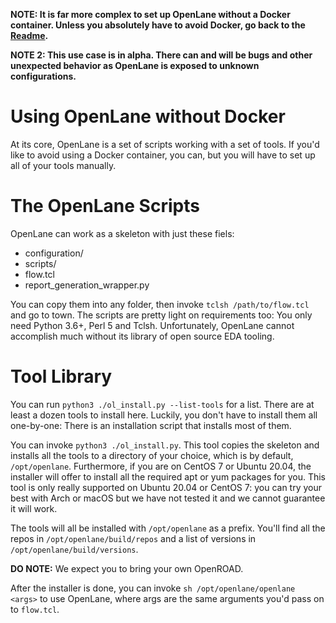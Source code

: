 **NOTE: It is far more complex to set up OpenLane without a Docker container. Unless you absolutely have to avoid Docker, go back to the [Readme](./README.md).**

**NOTE 2: This use case is in alpha. There can and will be bugs and other unexpected behavior as OpenLane is exposed to unknown configurations.**

# Using OpenLane without Docker
At its core, OpenLane is a set of scripts working with a set of tools. If you'd like to avoid using a Docker container, you can, but you will have to set up all of your tools manually.

# The OpenLane Scripts
OpenLane can work as a skeleton with just these fiels:

* configuration/
* scripts/
* flow.tcl
* report_generation_wrapper.py

You can copy them into any folder, then invoke `tclsh /path/to/flow.tcl` and go to town. The scripts are pretty light on requirements too: You only need Python 3.6+, Perl 5 and Tclsh. Unfortunately, OpenLane cannot accomplish much without its library of open source EDA tooling. 

# Tool Library
You can run `python3 ./ol_install.py --list-tools` for a list. There are at least a dozen tools to install here. Luckily, you don't have to install them all one-by-one: There is an installation script that installs most of them.

You can invoke `python3 ./ol_install.py`. This tool copies the skeleton and installs all the tools to a directory of your choice, which is by default, `/opt/openlane`. Furthermore, if you are on CentOS 7 or Ubuntu 20.04, the installer will offer to install all the required apt or yum packages for you. This tool is only really supported on Ubuntu 20.04 or CentOS 7: you can try your best with Arch or macOS but we have not tested it and we cannot guarantee it will work.

The tools will all be installed with `/opt/openlane` as a prefix. You'll find all the repos in `/opt/openlane/build/repos` and a list of versions in `/opt/openlane/build/versions`.

**DO NOTE:** We expect you to bring your own OpenROAD.

After the installer is done, you can invoke `sh /opt/openlane/openlane <args>` to use OpenLane, where args are the same arguments you'd pass on to `flow.tcl`.
